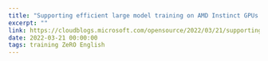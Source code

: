 ```yaml
---
title: "Supporting efficient large model training on AMD Instinct GPUs with DeepScale"
excerpt: ""
link: https://cloudblogs.microsoft.com/opensource/2022/03/21/supporting-efficient-large-model-training-on-amd-instinct-gpus-with-deepscale/
date: 2022-03-21 00:00:00
tags: training ZeRO English
---
```

